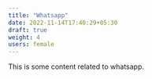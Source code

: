 ```yaml
---
title: "Whatsapp"
date: 2022-11-14T17:40:29+05:30
draft: true
weight: 4
users: female
---
```


This is some content related to whatsapp.